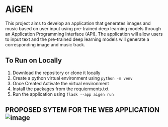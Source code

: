 # AiGEN
 This project aims to develop an application that generates images and music based on user input using pre-trained deep learning models through an Application Programming Interface (API). The application will allow users to input text and the pre-trained deep learning models will generate a corresponding image and music track. 
## To Run on Locally
1. Download the repository or clone it locally
2. Create a python virtual environment using ```python -m venv```
3. Once Created Activate the virtual environment
4. Install the packages from the requierments.txt
5. Run the application using ```flask --app aigen run```

## PROPOSED SYTEM FOR THE WEB APPLICATION![image](https://github.com/Gowtham58/AiGEN/assets/75661938/7ebfb2ef-022d-4275-88b7-2e1460bef03e)

